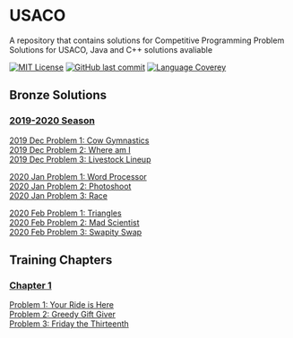 # USACO
A repository that contains solutions for Competitive Programming Problem Solutions for USACO,
Java and C++ solutions avaliable

[![MIT License](https://img.shields.io/github/license/o0River0o/USACO?style=flat-square)](https://github.com/o0River0o/USACO/blob/master/LICENSE)
[![GitHub last commit](https://img.shields.io/github/last-commit/o0River0o/USACO?style=flat-square)]()
[![Language Coverey](https://img.shields.io/github/languages/count/o0River0o/USACO?style=flat-square)]()

## **Bronze Solutions**
### <u>2019-2020 Season</u>
[2019 Dec Problem 1: Cow Gymnastics](USACO/bronze/2019/Dec/Cow-Gymnastics/)
<br>
[2019 Dec Problem 2: Where am I](USACO/bronze/2019/Dec/Where-am-I/)
<br>
[2019 Dec Problem 3: Livestock Lineup](USACO/bronze/2019/Dec/Livestock-Lineup/)

[2020 Jan Problem 1: Word Processor](USACO/bronze/2020/Jan/Word-Processor/)
<br>
[2020 Jan Problem 2: Photoshoot](USACO/bronze/2020/Jan/Photoshoot/)
<br>
[2020 Jan Problem 3: Race](USACO/bronze/2020/Jan/Race/)
<br>

[2020 Feb Problem 1: Triangles](USACO/bronze/2020/Feb/Triangles/)
<br>
[2020 Feb Problem 2: Mad Scientist](USACO/bronze/2020/Feb/Mad-Scientist/)
<br>
[2020 Feb Problem 3: Swapity Swap](USACO/bronze/2020/Feb/Mad-Scientist/)
<br>

## **Training Chapters**
### <u>Chapter 1</u>

[Problem 1: Your Ride is Here](USACO/training/chapter1/ride/ride.java)
<br>
[Problem 2: Greedy Gift Giver](USACO/training/chapter1/gift1/)
<br>
[Problem 3: Friday the Thirteenth](USACO/training/chapter1/friday/)
